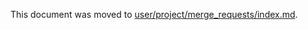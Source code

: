 This document was moved to [user/project/merge_requests/index.md](../user/project/merge_requests/index.md).
